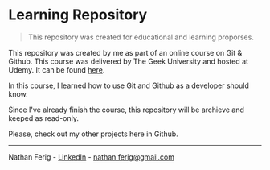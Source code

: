 # Learning Repository

> This repository was created for educational and learning proporses.

This repository was created by me as part of an online course on Git & Github. This course was delivered by The Geek University and hosted at Udemy. It can be found [here](https://www.udemy.com/course/curso-de-git-e-github-essencial// "Git & Github essencial para o desenvolvedor").

In this course, I learned how to use Git and Github as a developer should know. 

Since I've already finish the course, this repository will be archieve and keeped as read-only.

Please, check out my other projects here in Github.

---

Nathan Ferig - [LinkedIn](https://www.linkedin.com/in/nathanferig/ "LinkedIn") - nathan.ferig@gmail.com

